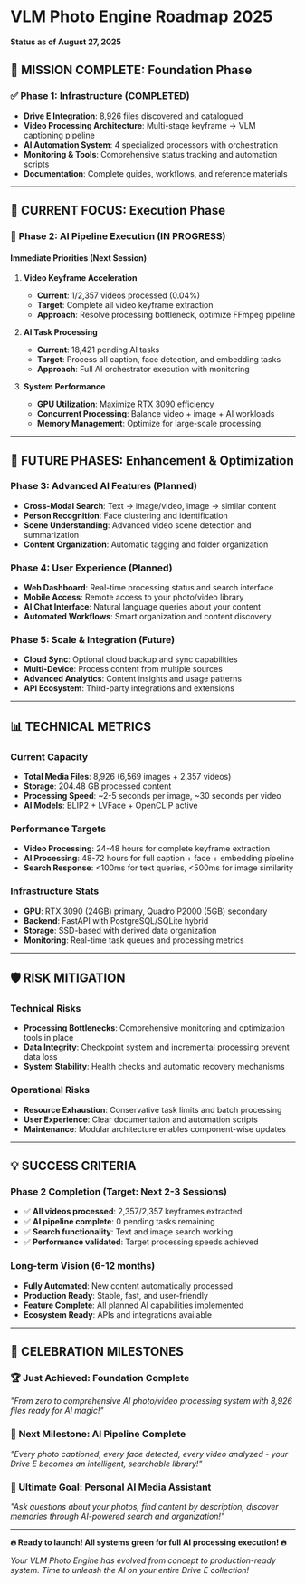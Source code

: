 # VLM Photo Engine Roadmap 2025

**Status as of August 27, 2025**

## 🎯 **MISSION COMPLETE: Foundation Phase**

### ✅ **Phase 1: Infrastructure (COMPLETED)**
- **Drive E Integration**: 8,926 files discovered and catalogued
- **Video Processing Architecture**: Multi-stage keyframe → VLM captioning pipeline
- **AI Automation System**: 4 specialized processors with orchestration
- **Monitoring & Tools**: Comprehensive status tracking and automation scripts
- **Documentation**: Complete guides, workflows, and reference materials

---

## 🚀 **CURRENT FOCUS: Execution Phase**

### 🔄 **Phase 2: AI Pipeline Execution (IN PROGRESS)**

#### **Immediate Priorities (Next Session)**
1. **Video Keyframe Acceleration**
   - **Current**: 1/2,357 videos processed (0.04%)
   - **Target**: Complete all video keyframe extraction
   - **Approach**: Resolve processing bottleneck, optimize FFmpeg pipeline

2. **AI Task Processing**
   - **Current**: 18,421 pending AI tasks
   - **Target**: Process all caption, face detection, and embedding tasks
   - **Approach**: Full AI orchestrator execution with monitoring

3. **System Performance**
   - **GPU Utilization**: Maximize RTX 3090 efficiency
   - **Concurrent Processing**: Balance video + image + AI workloads
   - **Memory Management**: Optimize for large-scale processing

---

## 🔮 **FUTURE PHASES: Enhancement & Optimization**

### **Phase 3: Advanced AI Features (Planned)**
- **Cross-Modal Search**: Text → image/video, image → similar content
- **Person Recognition**: Face clustering and identification
- **Scene Understanding**: Advanced video scene detection and summarization
- **Content Organization**: Automatic tagging and folder organization

### **Phase 4: User Experience (Planned)**
- **Web Dashboard**: Real-time processing status and search interface
- **Mobile Access**: Remote access to your photo/video library
- **AI Chat Interface**: Natural language queries about your content
- **Automated Workflows**: Smart organization and content discovery

### **Phase 5: Scale & Integration (Future)**
- **Cloud Sync**: Optional cloud backup and sync capabilities
- **Multi-Device**: Process content from multiple sources
- **Advanced Analytics**: Content insights and usage patterns
- **API Ecosystem**: Third-party integrations and extensions

---

## 📊 **TECHNICAL METRICS**

### **Current Capacity**
- **Total Media Files**: 8,926 (6,569 images + 2,357 videos)
- **Storage**: 204.48 GB processed content
- **Processing Speed**: ~2-5 seconds per image, ~30 seconds per video
- **AI Models**: BLIP2 + LVFace + OpenCLIP active

### **Performance Targets**
- **Video Processing**: 24-48 hours for complete keyframe extraction
- **AI Processing**: 48-72 hours for full caption + face + embedding pipeline
- **Search Response**: <100ms for text queries, <500ms for image similarity

### **Infrastructure Stats**
- **GPU**: RTX 3090 (24GB) primary, Quadro P2000 (5GB) secondary
- **Backend**: FastAPI with PostgreSQL/SQLite hybrid
- **Storage**: SSD-based with derived data organization
- **Monitoring**: Real-time task queues and processing metrics

---

## 🛡️ **RISK MITIGATION**

### **Technical Risks**
- **Processing Bottlenecks**: Comprehensive monitoring and optimization tools in place
- **Data Integrity**: Checkpoint system and incremental processing prevent data loss
- **System Stability**: Health checks and automatic recovery mechanisms

### **Operational Risks**
- **Resource Exhaustion**: Conservative task limits and batch processing
- **User Experience**: Clear documentation and automation scripts
- **Maintenance**: Modular architecture enables component-wise updates

---

## 💡 **SUCCESS CRITERIA**

### **Phase 2 Completion (Target: Next 2-3 Sessions)**
- ✅ **All videos processed**: 2,357/2,357 keyframes extracted
- ✅ **AI pipeline complete**: 0 pending tasks remaining
- ✅ **Search functionality**: Text and image search working
- ✅ **Performance validated**: Target processing speeds achieved

### **Long-term Vision (6-12 months)**
- **Fully Automated**: New content automatically processed
- **Production Ready**: Stable, fast, and user-friendly
- **Feature Complete**: All planned AI capabilities implemented
- **Ecosystem Ready**: APIs and integrations available

---

## 🎉 **CELEBRATION MILESTONES**

### **🏆 Just Achieved: Foundation Complete**
*"From zero to comprehensive AI photo/video processing system with 8,926 files ready for AI magic!"*

### **🎯 Next Milestone: AI Pipeline Complete**
*"Every photo captioned, every face detected, every video analyzed - your Drive E becomes an intelligent, searchable library!"*

### **🚀 Ultimate Goal: Personal AI Media Assistant**
*"Ask questions about your photos, find content by description, discover memories through AI-powered search and organization!"*

---

**🔥 Ready to launch! All systems green for full AI processing execution! 🔥**

*Your VLM Photo Engine has evolved from concept to production-ready system. Time to unleash the AI on your entire Drive E collection!*
